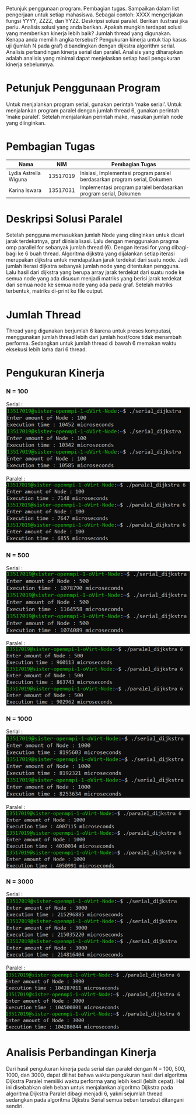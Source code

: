 Petunjuk penggunaan program.
Pembagian tugas. Sampaikan dalam list pengerjaan untuk setiap mahasiswa. Sebagai contoh: XXXX mengerjakan fungsi YYYY, ZZZZ, dan YYZZ.
Deskripsi solusi paralel. Berikan ilustrasi jika perlu.
Analisis solusi yang anda berikan. Apakah mungkin terdapat solusi yang memberikan kinerja lebih baik?
Jumlah thread yang digunakan. Kenapa anda memilih angka tersebut?
Pengukuran kinerja untuk tiap kasus uji (jumlah N pada graf) dibandingkan dengan dijkstra algorithm serial.
Analisis perbandingan kinerja serial dan paralel. Analisis yang diharapkan adalah analisis yang minimal dapat menjelaskan setiap hasil pengukuran kinerja sebelumnya. 
# Petunjuk Penggunaan Program
Untuk menjalankan program serial, gunakan perintah ‘make serial’.
Untuk menjalankan program paralel dengan jumlah thread 6, gunakan perintah ‘make paralel’.
Setelah menjalankan perintah make, masukan jumlah node  yang diinginkan.
# Pembagian Tugas
| Nama | NIM | Pembagian Tugas |
| ------ | ------ | ------ |
| Lydia Astrella Wiguna | 13517019 | Inisiasi, Implementasi program paralel berdasarkan program serial, Dokumen |
| Karina Iswara | 13517031 | Implementasi program paralel berdasarkan program serial, Dokumen |
# Deskripsi Solusi Paralel
Setelah pengguna memasukkan jumlah Node yang diinginkan untuk dicari jarak terdekatnya, graf diinisialisasi. Lalu dengan menggunakan pragma omp parallel for sebanyak jumlah thread (6). Dengan iterasi for yang dibagi-bagi ke 6 buah thread. Algoritma dijkstra yang dijalankan setiap iterasi merupakan dijkstra untuk mendapatkan jarak terdekat dari suatu node. Jadi jumlah iterasi dijkstra sebanyak jumlah node yang ditentukan pengguna.  Lalu hasil dari dijkstra yang berupa array jarak terdekat dari suatu node ke semua node yang ada disusun menjadi matriks yang berisi jarak terdekat dari semua node ke semua node yang ada pada graf. Setelah matriks terbentuk, matriks di-print ke file output.
# Jumlah Thread
Thread yang digunakan berjumlah 6 karena untuk proses komputasi, menggunakan jumlah thread lebih dari jumlah host/core tidak menambah performa. Sedangkan untuk jumlah thread di bawah 6 memakan waktu eksekusi lebih lama dari 6 thread.
# Pengukuran Kinerja
### N = 100
Serial : <br>
![Serial-100](img/serial-100.png)


Paralel : <br>
![Paralel-100](img/paralel-100.png)


### N = 500
Serial : <br>
![Serial-500](img/serial-500.png)

Paralel : <br>
![Paralel-500](img/paralel-500.png)

### N = 1000
Serial : <br>
![Serial-1000](img/serial-1000.png)

Paralel : <br>
![Paralel-1000](img/paralel-1000.png)

### N = 3000
Serial : <br>
![Serial-3000](img/serial-3000.png)

Paralel : <br>
![Paralel-3000](img/paralel-3000.png)

# Analisis Perbandingan Kinerja
Dari hasil pengukuran kinerja pada serial dan paralel dengan N = 100, 500, 1000, dan 3000, dapat dilihat bahwa waktu pengukuran hasil dari algoritma Dijkstra Paralel memiliki waktu performa yang lebih kecil (lebih cepat). Hal ini disebabkan oleh beban untuk menjalankan algoritma Dijkstra pada algoritma Dijkstra Paralel dibagi menjadi 6, yakni sejumlah thread sedangkan pada algoritma Dijkstra Serial semua beban tersebut ditangani sendiri.
